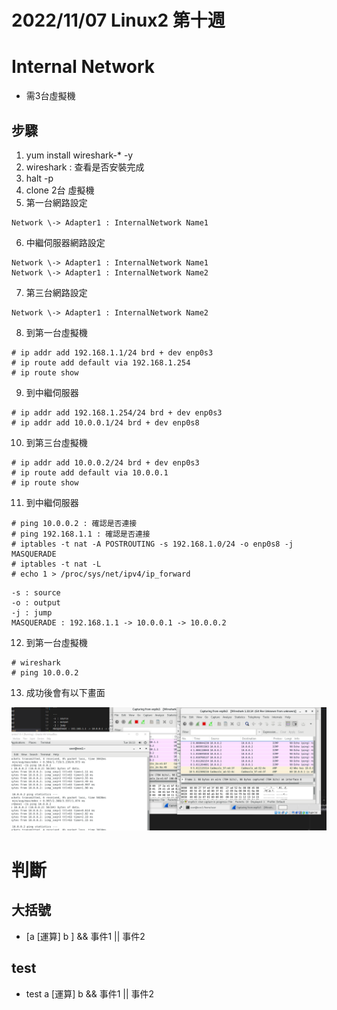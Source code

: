 # 2022/11/07 Linux2 第十週

# Internal Network
* 需3台虛擬機
## 步驟
1. yum install wireshark-* -y
2. wireshark : 查看是否安裝完成
3. halt -p 
4. clone 2台 虛擬機
5. 第一台網路設定
```
Network \-> Adapter1 : InternalNetwork Name1
```
6. 中繼伺服器網路設定
```
Network \-> Adapter1 : InternalNetwork Name1
Network \-> Adapter1 : InternalNetwork Name2
```

7. 第三台網路設定
```
Network \-> Adapter1 : InternalNetwork Name2
```

8. 到第一台虛擬機
```
# ip addr add 192.168.1.1/24 brd + dev enp0s3
# ip route add default via 192.168.1.254
# ip route show
```

9. 到中繼伺服器
```
# ip addr add 192.168.1.254/24 brd + dev enp0s3
# ip addr add 10.0.0.1/24 brd + dev enp0s8
```

10. 到第三台虛擬機
```
# ip addr add 10.0.0.2/24 brd + dev enp0s3
# ip route add default via 10.0.0.1
# ip route show
```

11. 到中繼伺服器
```
# ping 10.0.0.2 : 確認是否連接
# ping 192.168.1.1 : 確認是否連接
# iptables -t nat -A POSTROUTING -s 192.168.1.0/24 -o enp0s8 -j MASQUERADE
# iptables -t nat -L
# echo 1 > /proc/sys/net/ipv4/ip_forward
```

```
-s : source
-o : output
-j : jump
MASQUERADE : 192.168.1.1 -> 10.0.0.1 -> 10.0.0.2

```

12. 到第一台虛擬機
```
# wireshark
# ping 10.0.0.2
```
13. 成功後會有以下畫面

![](https://github.com/yucing/linux2/blob/main/picture/123.png)

# 判斷
## 大括號
* \[a \[運算\] b \] && 事件1 || 事件2
## test
* test a \[運算\] b && 事件1 || 事件2